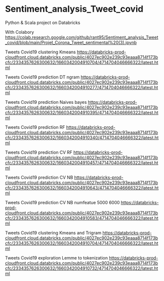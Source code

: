 # Sentiment_analysis_Tweet_covid
Python & Scala project on Databricks

With Colabory https://colab.research.google.com/github/rant95/Sentiment_analysis_Tweet_covid/blob/main/Projet_Corona_Tweet_sentimental%20(3).ipynb


Tweets Covid19 clustering Kmeans
https://databricks-prod-cloudfront.cloud.databricks.com/public/4027ec902e239c93eaaa8714f173bcfc/2334357626300632/1660342004910704/4714704046666322/latest.html

Tweets Covid19 prediction DT ngram
https://databricks-prod-cloudfront.cloud.databricks.com/public/4027ec902e239c93eaaa8714f173bcfc/2334357626300632/1660342004910277/4714704046666322/latest.html

Tweets Covid19 prediction Naives bayes
https://databricks-prod-cloudfront.cloud.databricks.com/public/4027ec902e239c93eaaa8714f173bcfc/2334357626300632/1660342004910395/4714704046666322/latest.html

Tweets Covid19 prediction RF
https://databricks-prod-cloudfront.cloud.databricks.com/public/4027ec902e239c93eaaa8714f173bcfc/2334357626300632/1660342004910340/4714704046666322/latest.html

Tweets Covid19 prediction CV RF
https://databricks-prod-cloudfront.cloud.databricks.com/public/4027ec902e239c93eaaa8714f173bcfc/2334357626300632/1660342004910457/4714704046666322/latest.html

Tweets Covid19 prediction CV NB
https://databricks-prod-cloudfront.cloud.databricks.com/public/4027ec902e239c93eaaa8714f173bcfc/2334357626300632/1660342004910643/4714704046666322/latest.html

Tweets Covid19 prediction CV NB numfeatue 5000 6000
https://databricks-prod-cloudfront.cloud.databricks.com/public/4027ec902e239c93eaaa8714f173bcfc/2334357626300632/1660342004910583/4714704046666322/latest.html

Tweets Covid19 clustering Kmeans and Trigram
https://databricks-prod-cloudfront.cloud.databricks.com/public/4027ec902e239c93eaaa8714f173bcfc/2334357626300632/1660342004910704/4714704046666322/latest.html

Tweets Covid19 exploration Lemme to tokenization
https://databricks-prod-cloudfront.cloud.databricks.com/public/4027ec902e239c93eaaa8714f173bcfc/2334357626300632/1660342004910732/4714704046666322/latest.html
